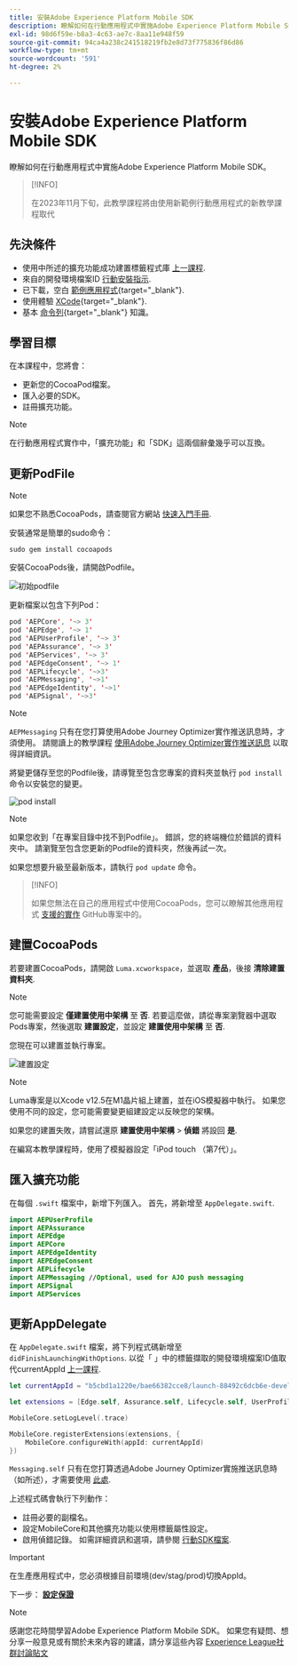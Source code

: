 ```yaml
---
title: 安裝Adobe Experience Platform Mobile SDK
description: 瞭解如何在行動應用程式中實施Adobe Experience Platform Mobile SDK。
exl-id: 98d6f59e-b8a3-4c63-ae7c-8aa11e948f59
source-git-commit: 94ca4a238c241518219fb2e8d73f775836f86d86
workflow-type: tm+mt
source-wordcount: '591'
ht-degree: 2%

---
```


# 安裝Adobe Experience Platform Mobile SDK

瞭解如何在行動應用程式中實施Adobe Experience Platform Mobile SDK。

>[!INFO]
>
> 在2023年11月下旬，此教學課程將由使用新範例行動應用程式的新教學課程取代

## 先決條件

* 使用中所述的擴充功能成功建置標籤程式庫 [上一課程](configure-tags.md).
* 來自的開發環境檔案ID [行動安裝指示](configure-tags.md#generate-sdk-install-instructions).
* 已下載，空白 [範例應用程式](https://github.com/Adobe-Marketing-Cloud/Luma-iOS-Mobile-App){target="_blank"}.
* 使用體驗 [XCode](https://developer.apple.com/xcode/){target="_blank"}.
* 基本 [命令列](https://en.wikipedia.org/wiki/Command-line_interface){target="_blank"} 知識。

## 學習目標

在本課程中，您將會：

* 更新您的CocoaPod檔案。
* 匯入必要的SDK。
* 註冊擴充功能。

>[!NOTE]
>
>在行動應用程式實作中，「擴充功能」和「SDK」這兩個辭彙幾乎可以互換。


## 更新PodFile

>[!NOTE]
>
> 如果您不熟悉CocoaPods，請查閱官方網站 [快速入門手冊](https://guides.cocoapods.org/using/getting-started.html).

安裝通常是簡單的sudo命令：

```console
sudo gem install cocoapods
```

安裝CocoaPods後，請開啟Podfile。

![初始podfile](assets/mobile-install-initial-podfile.png)

更新檔案以包含下列Pod：

```swift
pod 'AEPCore', '~> 3'
pod 'AEPEdge', '~> 1'
pod 'AEPUserProfile', '~> 3'
pod 'AEPAssurance', '~> 3'
pod 'AEPServices', '~> 3'
pod 'AEPEdgeConsent', '~> 1'
pod 'AEPLifecycle', '~>3'
pod 'AEPMessaging', '~>1'
pod 'AEPEdgeIdentity', '~>1'
pod 'AEPSignal', '~>3'
```

>[!NOTE]
>
> `AEPMessaging` 只有在您打算使用Adobe Journey Optimizer實作推送訊息時，才須使用。 請閱讀上的教學課程 [使用Adobe Journey Optimizer實作推送訊息](journey-optimizer-push.md) 以取得詳細資訊。

將變更儲存至您的Podfile後，請導覽至包含您專案的資料夾並執行 `pod install` 命令以安裝您的變更。

![pod install](assets/mobile-install-podfile-install.png)

>[!NOTE]
>
> 如果您收到「在專案目錄中找不到Podfile」。 錯誤，您的終端機位於錯誤的資料夾中。 請瀏覽至包含您更新的Podfile的資料夾，然後再試一次。

如果您想要升級至最新版本，請執行 `pod update` 命令。

>[!INFO]
>
>如果您無法在自己的應用程式中使用CocoaPods，您可以瞭解其他應用程式 [支援的實作](https://github.com/adobe/aepsdk-core-ios#binaries) GitHub專案中的。

## 建置CocoaPods

若要建置CocoaPods，請開啟 `Luma.xcworkspace`，並選取 **產品**，後接 **清除建置資料夾**.

>[!NOTE]
>
> 您可能需要設定 **僅建置使用中架構** 至 **否**. 若要這麼做，請從專案瀏覽器中選取Pods專案，然後選取 **建置設定**，並設定 **建置使用中架構** 至 **否**.

您現在可以建置並執行專案。

![建置設定](assets/mobile-install-build-settings.png)

>[!NOTE]
>
>Luma專案是以Xcode v12.5在M1晶片組上建置，並在iOS模擬器中執行。 如果您使用不同的設定，您可能需要變更組建設定以反映您的架構。
>
>如果您的建置失敗，請嘗試還原 **建置使用中架構** > **偵錯** 將設回 **是**.
>
>在編寫本教學課程時，使用了模擬器設定「iPod touch （第7代）」。

## 匯入擴充功能

在每個 `.swift` 檔案中，新增下列匯入。 首先，將新增至 `AppDelegate.swift`.

```swift
import AEPUserProfile
import AEPAssurance
import AEPEdge
import AEPCore
import AEPEdgeIdentity
import AEPEdgeConsent
import AEPLifecycle
import AEPMessaging //Optional, used for AJO push messaging
import AEPSignal
import AEPServices
```

## 更新AppDelegate

在 `AppDelegate.swift` 檔案，將下列程式碼新增至 `didFinishLaunchingWithOptions`. 以從「 」中的標籤擷取的開發環境檔案ID值取代currentAppId [上一課程](configure-tags.md).

```swift
let currentAppId = "b5cbd1a1220e/bae66382cce8/launch-88492c6dcb6e-development"

let extensions = [Edge.self, Assurance.self, Lifecycle.self, UserProfile.self, Consent.self, AEPEdgeIdentity.Identity.self, Messaging.self]

MobileCore.setLogLevel(.trace)

MobileCore.registerExtensions(extensions, {
    MobileCore.configureWith(appId: currentAppId)
})
```

`Messaging.self` 只有在您打算透過Adobe Journey Optimizer實施推送訊息時（如所述），才需要使用 [此處](journey-optimizer-push.md).

上述程式碼會執行下列動作：

* 註冊必要的副檔名。
* 設定MobileCore和其他擴充功能以使用標籤屬性設定。
* 啟用偵錯記錄。 如需詳細資訊和選項，請參閱 [行動SDK檔案](https://developer.adobe.com/client-sdks/documentation/getting-started/enable-debug-logging/).

>[!IMPORTANT]
>在生產應用程式中，您必須根據目前環境(dev/stag/prod)切換AppId。
>

下一步： **[設定保證](assurance.md)**

>[!NOTE]
>
>感謝您花時間學習Adobe Experience Platform Mobile SDK。 如果您有疑問、想分享一般意見或有關於未來內容的建議，請分享這些內容 [Experience League社群討論貼文](https://experienceleaguecommunities.adobe.com/t5/adobe-experience-platform-launch/tutorial-discussion-implement-adobe-experience-cloud-in-mobile/td-p/443796)